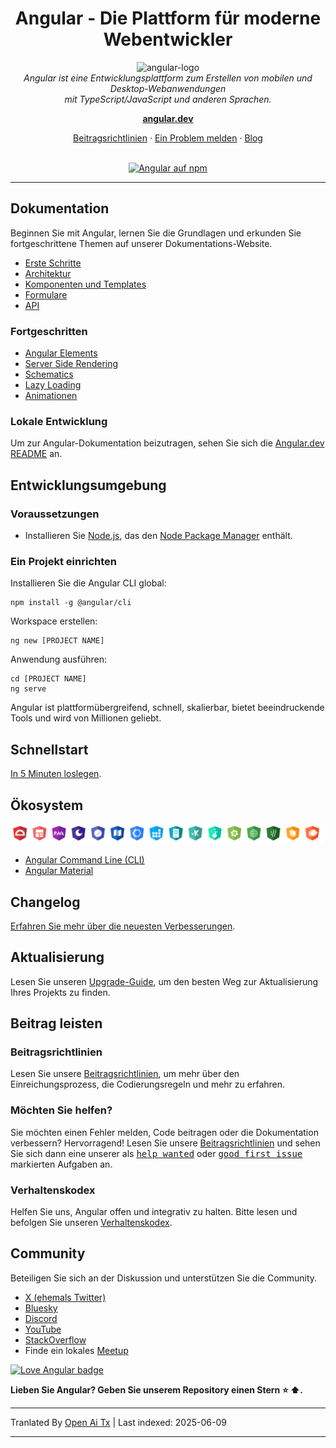 <h1 align="center">Angular - Die Plattform für moderne Webentwickler</h1>

<p align="center">
  <img src="https://raw.githubusercontent.com/angular/angular/main/adev/src/assets/images/press-kit/angular_icon_gradient.gif" alt="angular-logo" width="120px" height="120px"/>
  <br>
  <em>Angular ist eine Entwicklungsplattform zum Erstellen von mobilen und Desktop-Webanwendungen
    <br> mit TypeScript/JavaScript und anderen Sprachen.</em>
  <br>
</p>

<p align="center">
  <a href="https://angular.dev/"><strong>angular.dev</strong></a>
  <br>
</p>

<p align="center">
  <a href="CONTRIBUTING.md">Beitragsrichtlinien</a>
  ·
  <a href="https://github.com/angular/angular/issues">Ein Problem melden</a>
  ·
  <a href="https://blog.angular.dev/">Blog</a>
  <br>
  <br>
</p>

<p align="center">
  <a href="https://www.npmjs.com/@angular/core">
    <img src="https://img.shields.io/npm/v/@angular/core.svg?logo=npm&logoColor=fff&label=NPM+package&color=limegreen" alt="Angular auf npm" />
  </a>
</p>

<hr>

## Dokumentation

Beginnen Sie mit Angular, lernen Sie die Grundlagen und erkunden Sie fortgeschrittene Themen auf unserer Dokumentations-Website.

- [Erste Schritte][quickstart]
- [Architektur][architecture]
- [Komponenten und Templates][componentstemplates]
- [Formulare][forms]
- [API][api]

### Fortgeschritten

- [Angular Elements][angularelements]
- [Server Side Rendering][ssr]
- [Schematics][schematics]
- [Lazy Loading][lazyloading]
- [Animationen][animations]

### Lokale Entwicklung

Um zur Angular-Dokumentation beizutragen, sehen Sie sich die [Angular.dev README](https://raw.githubusercontent.com/angular/angular/main/adev/README.md) an.

## Entwicklungsumgebung

### Voraussetzungen

- Installieren Sie [Node.js], das den [Node Package Manager][npm] enthält.

### Ein Projekt einrichten

Installieren Sie die Angular CLI global:

```
npm install -g @angular/cli
```

Workspace erstellen:

```
ng new [PROJECT NAME]
```

Anwendung ausführen:

```
cd [PROJECT NAME]
ng serve
```

Angular ist plattformübergreifend, schnell, skalierbar, bietet beeindruckende Tools und wird von Millionen geliebt.

## Schnellstart

[In 5 Minuten loslegen][quickstart].

## Ökosystem

<p>
  <img src="https://raw.githubusercontent.com/angular/angular/main/contributing-docs/images/angular-ecosystem-logos.png" alt="angular ecosystem logos" width="500px" height="auto">
</p>

- [Angular Command Line (CLI)][cli]
- [Angular Material][angularmaterial]

## Changelog

[Erfahren Sie mehr über die neuesten Verbesserungen][changelog].

## Aktualisierung

Lesen Sie unseren [Upgrade-Guide](https://angular.dev/update-guide/), um den besten Weg zur Aktualisierung Ihres Projekts zu finden.

## Beitrag leisten

### Beitragsrichtlinien

Lesen Sie unsere [Beitragsrichtlinien][contributing], um mehr über den Einreichungsprozess, die Codierungsregeln und mehr zu erfahren.

### Möchten Sie helfen?

Sie möchten einen Fehler melden, Code beitragen oder die Dokumentation verbessern? Hervorragend! Lesen Sie unsere [Beitragsrichtlinien][contributing] und sehen Sie sich dann eine unserer als <kbd>[help wanted](https://github.com/angular/angular/labels/help%20wanted)</kbd> oder <kbd>[good first issue](https://github.com/angular/angular/labels/good%20first%20issue)</kbd> markierten Aufgaben an.

### Verhaltenskodex

Helfen Sie uns, Angular offen und integrativ zu halten. Bitte lesen und befolgen Sie unseren [Verhaltenskodex][codeofconduct].

## Community

Beteiligen Sie sich an der Diskussion und unterstützen Sie die Community.

- [X (ehemals Twitter)][X (formerly Twitter)]
- [Bluesky][bluesky]
- [Discord][discord]
- [YouTube][youtube]
- [StackOverflow][stackoverflow]
- Finde ein lokales [Meetup][meetup]

[![Love Angular badge](https://img.shields.io/badge/angular-love-blue?logo=angular&angular=love)](https://www.github.com/angular/angular)

**Lieben Sie Angular? Geben Sie unserem Repository einen Stern :star: :arrow_up:.**

[contributing]: CONTRIBUTING.md
[quickstart]: https://angular.dev/tutorials/learn-angular
[changelog]: CHANGELOG.md
[ng]: https://angular.dev
[documentation]: https://angular.dev/overview
[angularmaterial]: https://material.angular.dev/
[cli]: https://angular.dev/tools/cli
[architecture]: https://angular.dev/essentials
[componentstemplates]: https://angular.dev/tutorials/learn-angular/1-components-in-angular
[forms]: https://angular.dev/tutorials/learn-angular/15-forms
[api]: https://angular.dev/api
[angularelements]: https://angular.dev/guide/elements
[ssr]: https://angular.dev/guide/ssr
[schematics]: https://angular.dev/tools/cli/schematics
[lazyloading]: https://angular.dev/guide/ngmodules/lazy-loading
[node.js]: https://nodejs.org/
[npm]: https://www.npmjs.com/get-npm
[codeofconduct]: CODE_OF_CONDUCT.md
[X (formerly Twitter)]: https://www.twitter.com/angular
[bluesky]: https://bsky.app/profile/angular.dev
[discord]: https://discord.gg/angular
[stackoverflow]: https://stackoverflow.com/questions/tagged/angular
[youtube]: https://youtube.com/angular
[meetup]: https://www.meetup.com/find/?keywords=angular
[animations]: https://angular.dev/guide/animations



---


Tranlated By [Open Ai Tx](https://github.com/OpenAiTx/OpenAiTx) | Last indexed: 2025-06-09


---